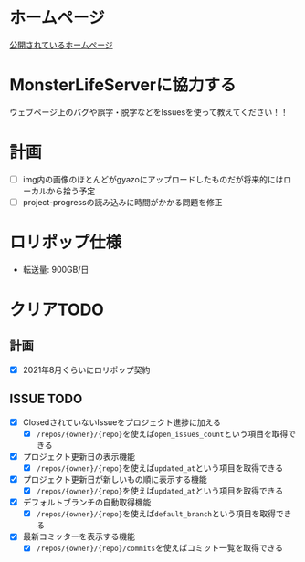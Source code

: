 # ホームページ
[公開されているホームページ](https://www.mlserver.xyz)

# MonsterLifeServerに協力する
ウェブページ上のバグや誤字・脱字などをIssuesを使って教えてください！！

# 計画
- [ ] img内の画像のほとんどがgyazoにアップロードしたものだが将来的にはローカルから拾う予定
- [ ] project-progressの読み込みに時間がかかる問題を修正

# ロリポップ仕様
- 転送量: 900GB/日

# クリアTODO
## 計画
- [x] 2021年8月ぐらいにロリポップ契約
## ISSUE TODO
- [x] ClosedされていないIssueをプロジェクト進捗に加える
  - [x] `/repos/{owner}/{repo}`を使えば`open_issues_count`という項目を取得できる
- [x] プロジェクト更新日の表示機能
  - [x] `/repos/{owner}/{repo}`を使えば`updated_at`という項目を取得できる
- [x] プロジェクト更新日が新しいもの順に表示する機能
  - [x] `/repos/{owner}/{repo}`を使えば`updated_at`という項目を取得できる
- [x] デフォルトブランチの自動取得機能
  - [x] `/repos/{owner}/{repo}`を使えば`default_branch`という項目を取得できる
- [x] 最新コミッターを表示する機能
  - [x] `/repos/{owner}/{repo}/commits`を使えばコミット一覧を取得できる